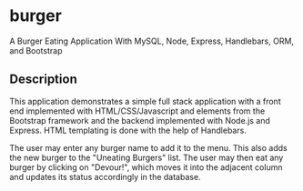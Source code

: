 # burger
A Burger Eating Application With MySQL, Node, Express, Handlebars, ORM, and Bootstrap

## Description

This application demonstrates a simple full stack application with a front end implemented with HTML/CSS/Javascript and elements from the Bootstrap framework and the backend implemented with Node.js and Express. HTML templating is done with the help of Handlebars.

The user may enter any burger name to add it to the menu. This also adds the new burger to the "Uneating Burgers" list. The user may then eat any burger by clicking on "Devour!", which moves it into the adjacent column and updates its status accordingly in the database.


